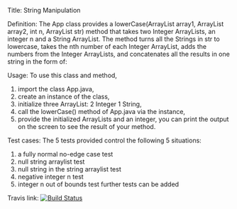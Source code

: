 Title: String Manipulation

Definition:
The App class provides a lowerCase(ArrayList<Integer> array1, ArrayList<Integer> array2, int n, ArrayList<String> str) method that takes two Integer
ArrayLists, an integer n and a String ArrayList.
The method turns all the Strings in str to lowercase, takes the nth number of each Integer ArrayList, adds the numbers from the Integer ArrayLists,
and concatenates all the results in one string in the form of:
<All the strings in str modified to be loweercase><sum of the nth numbers of Integer Arrays>

Usage:
To use this class and method,
1) import the class App.java,
2) create an instance of the class,
3) initialize three ArrayList: 2 Integer 1 String,
4) call the lowerCase() method of App.java via the instance,
5) provide the initialized ArrayLists and an integer,
you can print the output on the screen to see the result of your method.

Test cases:
The 5 tests provided control the following 5 situations:
1) a fully normal no-edge case test
2) null string arraylist test
3) null string in the string arraylist test
4) negative integer n test
5) integer n out of bounds test
further tests can be added

Travis link:
[![Build Status](https://app.travis-ci.com/elifserra/myDemoApp.svg?token=YkFoSbxzCs7bp1JQQBJs&branch=main)](https://app.travis-ci.com/elifserra/myDemoApp)


